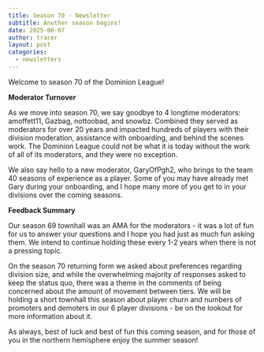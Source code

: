 ```yaml
---
title: Season 70 - Newsletter
subtitle: Another season begins!
date: 2025-06-07
author: tracer
layout: post
categories:
  - newsletters
---
```

Welcome to season 70 of the Dominion League!

**Moderator Turnover**

As we move into season 70, we say goodbye to 4 longtime moderators: amoffett11, Gazbag, nottoobad, and snowbz. Combined they served as moderators for over 20 years and impacted hundreds of players with their division moderation, assistance with onboarding, and behind the scenes work. The Dominion League could not be what it is today without the work of all of its moderators, and they were no exception.

We also say hello to a new moderator, GaryOfPgh2, who brings to the team 40 seasons of experience as a player. Some of you may have already met Gary during your onboarding, and I hope many more of you get to in your divisions over the coming seasons.

**Feedback Summary**

Our season 69 townhall was an AMA for the moderators - it was a lot of fun for us to answer your questions and I hope you had just as much fun asking them. We intend to continue holding these every 1-2 years when there is not a pressing topic.

On the season 70 returning form we asked about preferences regarding division size, and while the overwhelming majority of responses asked to keep the status quo, there was a theme in the comments of being concerned about the amount of movement between tiers. We will be holding a short townhall this season about player churn and numbers of promoters and demoters in our 6 player divisions - be on the lookout for more information about it.

As always, best of luck and best of fun this coming season, and for those of you in the northern hemisphere enjoy the summer season!